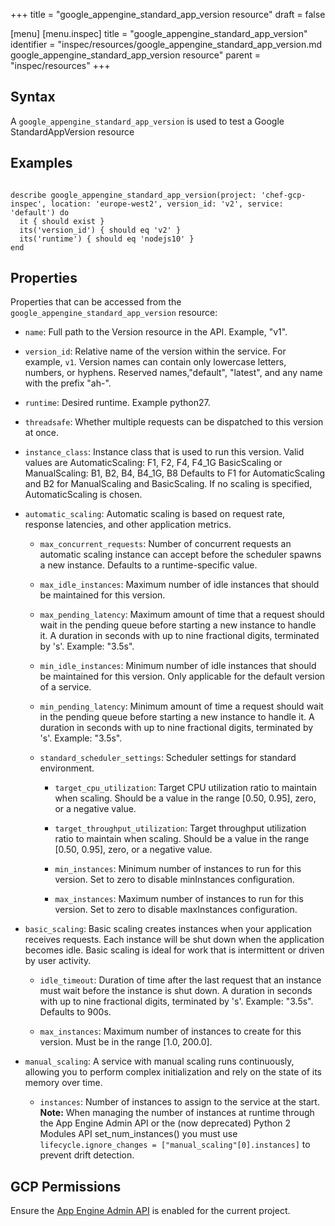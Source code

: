 +++
title = "google_appengine_standard_app_version resource"
draft = false

[menu]
  [menu.inspec]
    title = "google_appengine_standard_app_version"
    identifier = "inspec/resources/google_appengine_standard_app_version.md google_appengine_standard_app_version resource"
    parent = "inspec/resources"
+++


## Syntax
A `google_appengine_standard_app_version` is used to test a Google StandardAppVersion resource

## Examples
```

describe google_appengine_standard_app_version(project: 'chef-gcp-inspec', location: 'europe-west2', version_id: 'v2', service: 'default') do
  it { should exist }
  its('version_id') { should eq 'v2' }
  its('runtime') { should eq 'nodejs10' }
end
```

## Properties
Properties that can be accessed from the `google_appengine_standard_app_version` resource:


  * `name`: Full path to the Version resource in the API. Example, "v1".

  * `version_id`: Relative name of the version within the service. For example, `v1`. Version names can contain only lowercase letters, numbers, or hyphens. Reserved names,"default", "latest", and any name with the prefix "ah-". 

  * `runtime`: Desired runtime. Example python27.

  * `threadsafe`: Whether multiple requests can be dispatched to this version at once.

  * `instance_class`: Instance class that is used to run this version. Valid values are AutomaticScaling: F1, F2, F4, F4_1G BasicScaling or ManualScaling: B1, B2, B4, B4_1G, B8 Defaults to F1 for AutomaticScaling and B2 for ManualScaling and BasicScaling. If no scaling is specified, AutomaticScaling is chosen.

  * `automatic_scaling`: Automatic scaling is based on request rate, response latencies, and other application metrics.

    * `max_concurrent_requests`: Number of concurrent requests an automatic scaling instance can accept before the scheduler spawns a new instance.  Defaults to a runtime-specific value.

    * `max_idle_instances`: Maximum number of idle instances that should be maintained for this version.

    * `max_pending_latency`: Maximum amount of time that a request should wait in the pending queue before starting a new instance to handle it. A duration in seconds with up to nine fractional digits, terminated by 's'. Example: "3.5s".

    * `min_idle_instances`: Minimum number of idle instances that should be maintained for this version. Only applicable for the default version of a service.

    * `min_pending_latency`: Minimum amount of time a request should wait in the pending queue before starting a new instance to handle it. A duration in seconds with up to nine fractional digits, terminated by 's'. Example: "3.5s".

    * `standard_scheduler_settings`: Scheduler settings for standard environment.

      * `target_cpu_utilization`: Target CPU utilization ratio to maintain when scaling. Should be a value in the range [0.50, 0.95], zero, or a negative value.

      * `target_throughput_utilization`: Target throughput utilization ratio to maintain when scaling. Should be a value in the range [0.50, 0.95], zero, or a negative value.

      * `min_instances`: Minimum number of instances to run for this version. Set to zero to disable minInstances configuration.

      * `max_instances`: Maximum number of instances to run for this version. Set to zero to disable maxInstances configuration.

  * `basic_scaling`: Basic scaling creates instances when your application receives requests. Each instance will be shut down when the application becomes idle. Basic scaling is ideal for work that is intermittent or driven by user activity.

    * `idle_timeout`: Duration of time after the last request that an instance must wait before the instance is shut down. A duration in seconds with up to nine fractional digits, terminated by 's'. Example: "3.5s". Defaults to 900s.

    * `max_instances`: Maximum number of instances to create for this version. Must be in the range [1.0, 200.0].

  * `manual_scaling`: A service with manual scaling runs continuously, allowing you to perform complex initialization and rely on the state of its memory over time.

    * `instances`: Number of instances to assign to the service at the start.  **Note:** When managing the number of instances at runtime through the App Engine Admin API or the (now deprecated) Python 2  Modules API set_num_instances() you must use `lifecycle.ignore_changes = ["manual_scaling"[0].instances]` to prevent drift detection.


## GCP Permissions

Ensure the [App Engine Admin API](https://console.cloud.google.com/apis/library/appengine.googleapis.com/) is enabled for the current project.
